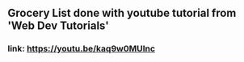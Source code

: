 ## Grocery List done with youtube tutorial from 'Web Dev Tutorials'
### link: https://youtu.be/kaq9w0MUInc
